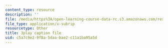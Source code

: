 ```yaml
---
content_type: resource
description: ''
file: /media/https%3A/open-learning-course-data-rc.s3.amazonaws.com/res-6-008-digital-signal-processing-spring-2011/c5a7c9e29f8a5daabae2c11a1ba95a5d_4Gy1mik0tr4.vtt
file_type: application/x-subrip
resourcetype: Other
title: 3play caption file
uid: c5a7c9e2-9f8a-5daa-bae2-c11a1ba95a5d
---
```


